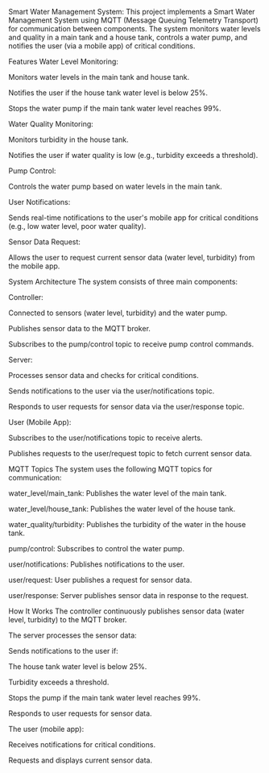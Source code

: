 Smart Water Management System:
This project implements a Smart Water Management System using MQTT (Message Queuing Telemetry Transport) for communication between components. The system monitors water levels and quality in a main tank and a house tank, controls a water pump, and notifies the user (via a mobile app) of critical conditions.

Features
Water Level Monitoring:

Monitors water levels in the main tank and house tank.

Notifies the user if the house tank water level is below 25%.

Stops the water pump if the main tank water level reaches 99%.

Water Quality Monitoring:

Monitors turbidity in the house tank.

Notifies the user if water quality is low (e.g., turbidity exceeds a threshold).

Pump Control:

Controls the water pump based on water levels in the main tank.

User Notifications:

Sends real-time notifications to the user's mobile app for critical conditions (e.g., low water level, poor water quality).

Sensor Data Request:

Allows the user to request current sensor data (water level, turbidity) from the mobile app.

System Architecture
The system consists of three main components:

Controller:

Connected to sensors (water level, turbidity) and the water pump.

Publishes sensor data to the MQTT broker.

Subscribes to the pump/control topic to receive pump control commands.

Server:

Processes sensor data and checks for critical conditions.

Sends notifications to the user via the user/notifications topic.

Responds to user requests for sensor data via the user/response topic.

User (Mobile App):

Subscribes to the user/notifications topic to receive alerts.

Publishes requests to the user/request topic to fetch current sensor data.

MQTT Topics
The system uses the following MQTT topics for communication:

water_level/main_tank: Publishes the water level of the main tank.

water_level/house_tank: Publishes the water level of the house tank.

water_quality/turbidity: Publishes the turbidity of the water in the house tank.

pump/control: Subscribes to control the water pump.

user/notifications: Publishes notifications to the user.

user/request: User publishes a request for sensor data.

user/response: Server publishes sensor data in response to the request.

How It Works
The controller continuously publishes sensor data (water level, turbidity) to the MQTT broker.

The server processes the sensor data:

Sends notifications to the user if:

The house tank water level is below 25%.

Turbidity exceeds a threshold.

Stops the pump if the main tank water level reaches 99%.

Responds to user requests for sensor data.

The user (mobile app):

Receives notifications for critical conditions.

Requests and displays current sensor data.
